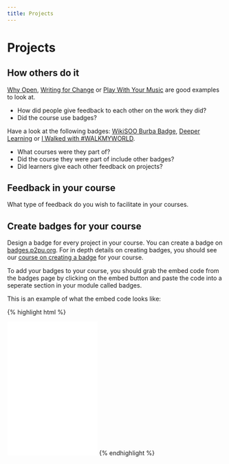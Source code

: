 ```yaml
---
title: Projects
---
```


# Projects

## How others do it

[Why Open](https://p2pu.org/en/courses/2314/why-open/), [Writing for Change](http://writing4change.p2pu.org) or [Play With Your Music](http://playwithyourmusic.org) are good examples to look at.

- How did people give feedback to each other on the work they did?
- Did the course use badges?

Have a look at the following badges: [WikiSOO Burba Badge](http://badges.p2pu.org/en/badge/view/22/), [Deeper Learning](http://badges.p2pu.org/en/badge/view/323/) or [I Walked with #WALKMYWORLD](http://badges.p2pu.org/en/badge/view/347/).

- What courses were they part of?
- Did the course they were part of include other badges?
- Did learners give each other feedback on projects?


## Feedback in your course

What type of feedback do you wish to facilitate in your courses.



## Create badges for your course

Design a badge for every project in your course. You can create a badge on [badges.p2pu.org](https://badges.p2pu.org). For in depth details on creating badges, you should see our [course on creating a badge](https://p2pu.org/en/courses/653/content/1254/) for your course.

To add your badges to your course, you should grab the embed code from the badges page by clicking on the embed button and paste the code into a seperate section in your module called badges.

This is an example of what the embed code looks like:

{% highlight html %}
<iframe id="badge_embed" type="text/html" frameborder="0" height="310" width="210" src="//badges.p2pu.org/en/badge/view/3/embedded/?rendering=normal"></iframe>
{% endhighlight %}
